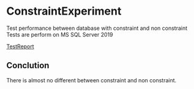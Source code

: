 # ConstraintExperiment

Test performance between database with constraint and non constraint
Tests are perform on MS SQL Server 2019

[TestReport](TestReport.md)

## Conclution

There is almost no different between constraint and non constraint.
